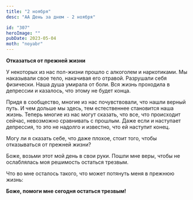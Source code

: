 ```yaml
---
title: "2 ноября"
desc: "АА День за днем - 2 ноября"

id: "307"
heroImage: ""
pubDate: 2023-05-04
moth: "noyabr"
---
```


**Отказаться от прежней жизни**

У некоторых из нас пол-жизни прошло с алкоголем и наркотиками. Мы наказывали
свое тело, накачивая его отравой. Разрушали себя физически. Наша душа умирала
от боли. Вся жизнь проходила в депрессии и казалось, что этому не будет конца.

Придя в сообщество, многие из нас почувствовали, что нашли верный путь. И чем
дольше мы здесь, тем естественнее становится наша жизнь. Теперь многие из нас
могут сказать, что все, что происходит сейчас, невозможно сравнивать с
прошлым. Даже если и наступает депрессия, то это не надолго и известно, что ей
наступит конец.

Могу ли я сказать себе, что даже плохое, стоит того, чтобы отказываться от
прежней жизни?

Боже, возьми этот мой день в свои руки. Пошли мне веры, чтобы не ослаблялась
моя решимость остаться трезвым.

Что во мне осталось такого, что может потянуть меня в прежнюю жизнь:

**Боже, помоги мне сегодня остаться трезвым!**
